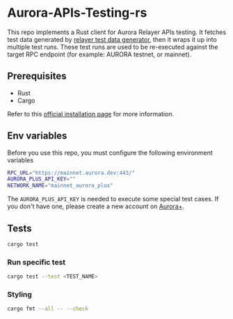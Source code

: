 # Aurora-APIs-Testing-rs
This repo implements a Rust client for Aurora Relayer APIs testing. It fetches 
test data generated by [relayer test data generator](https://github.com/aurora-is-near/relayer-test-data-generator), then it
wraps it up into multiple test runs. These test runs are used to 
be re-executed against the target RPC endpoint (for example: AURORA testnet, or mainnet).


## Prerequisites
- Rust
- Cargo

Refer to this [official installation page](https://www.rust-lang.org/tools/install) for more information.

## Env variables

Before you use this repo, you must configure the following environment variables
```bash
RPC_URL="https://mainnet.aurora.dev:443/"
AURORA_PLUS_API_KEY=""
NETWORK_NAME="mainnet_aurora_plus"
```
The `AURORA_PLUS_API_KEY` is needed to execute some special test cases. If you don't have
one, please create a new account on [Aurora+](https://aurora.plus/).

## Tests

```bash
cargo test
```

### Run specific test

```bash
cargo test --test <TEST_NAME>
```

### Styling
```bash
cargo fmt --all -- --check
```


